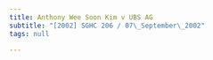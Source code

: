 ```yaml
---
title: Anthony Wee Soon Kim v UBS AG
subtitle: "[2002] SGHC 206 / 07\_September\_2002"
tags: null

---
```


